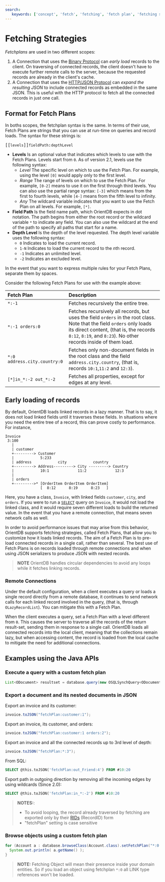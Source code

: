 ```yaml
---
search:
   keywords: ['concept', 'fetch', 'fetching', 'fetch plan', 'fetching strategy', 'fetching strategies']
---
```


<!-- proofread 2015-11-26 SAM -->
# Fetching Strategies

*Fetchplans* are used in two different scopes:

1. A Connection that uses the [Binary Protocol](Network-Binary-Protocol.md) can *early load* records to the client. On traversing of connected records, the client doesn't have to execute further remote calls to the server, because the requested records are already in the client's cache.
1. A Connection that uses the [HTTP/JSON Protocol](OrientDB-REST.md) can *expand the resulting JSON* to include connected records as embedded in the same JSON. This is useful with the HTTP protocol to fetch all the connected records in just one call.

## Format for Fetch Plans

In boths scopes, the fetchplan syntax is the same.  In terms of their use, Fetch Plans are strings that you can use at run-time on queries and record loads.  The syntax for these strings is:

<pre>
[[<code class="replaceable">levels</code>]]<code class="replaceable">fieldPath</code>:<code class="replaceable">depthLevel</code>
</pre>

- **Levels** Is an optional value that indicates which levels to use with the Fetch Plans.  Levels start from `0`.  As of version 2.1, levels use the following syntax:
   - *Level* The specific level on which to use the Fetch Plan.  For example, using the level `[0]` would apply only to the first level.
   - *Range* The range of levels on which to use the Fetch Plan.  For example, `[0-2]` means to use it on the first through third levels.  You can also use the partial range syntax: `[-3]` which means from the first to fourth levels, while `[4-]` means from the fifth level to infinity.
   - *Any* The wildcard variable indicates that you want to use the Fetch Plan on all levels.  For example, `[*]`.
- **Field Path** Is the field name path, which OrientDB expects in dot notation.  The path begins from either the root record or the wildcard variable `*` to indicate any field.  You can also use the wildcard at the end of the path to specify all paths that start for a name.
- **Depth Level** Is the depth of the level requested.  The depth level variable uses the following syntax:
   - `0` Indicates to load the current record.
   - `1-N` Indicates to load the current record to the *n*th record.
   - `-1` Indicates an unlimited level.
   - `-2` Indicates an excluded level.

In the event that you want to express multiple rules for your Fetch Plans, separate them by spaces.  

Consider the following Fetch Plans for use with the example above:

| Fetch Plan | Description |
|:---------|:---|
|`*:-1` | Fetches recursively the entire tree. |
|`*:-1 orders:0` | Fetches recursively all records, but uses the field `orders` in the root class.  Note that the field `orders` only loads its direct content, (that is, the records `8:12`, `8:19`, and `8:23`).  No other records inside of them load. |
|`*:0 address.city.country:0` | Fetches only non-document fields in the root class and the field `address.city.country`, (that is, records `10:1`,`11:2` and `12:3`).|
|`[*]in_*:-2 out_*:-2`| Fetches all properties, except for edges at any level.|


## Early loading of records

By default, OrientDB loads linked records in a lazy manner.  That is to say, it does not load linked fields until it traverses these fields.  In situations where you need the entire tree of a record, this can prove costly to performance.  For instance,

```
Invoice
 3:100
   |
   | customer
   +---------> Customer
   |            5:233
   | address            city            country
   +---------> Address---------> City ---------> Country
   |            10:1             11:2             12:3
   |
   | orders
   +--------->* [OrderItem OrderItem OrderItem]
                [  8:12      8:19      8:23   ]
```

Here, you have a class, `Invoice`, with linked fields `customer`, `city`, and `orders`.  If you were to run a [`SELECT`](SQL-Query.md) query on `Invoice`, it would not load the linked class, and it would require seven different loads to build the returned value.  In the event that you have a remote connection, that means seven network calls as well.

In order to avoid performance issues that may arise from this behavior, OrientDB supports fetching strategies, called Fetch Plans, that allow you to customize how it loads linked records.  The aim of a Fetch Plan is to pre-load connected records in a single call, rather than several.  The best use of Fetch Plans is on records loaded through remote connections and when using JSON serializers to produce JSON with nested records.

>**NOTE** OrientDB handles circular dependencies to avoid any loops while it fetches linking records.

### Remote Connections

Under the default configuration, when a client executes a query or loads a single record directly from a remote database, it continues to send network calls for each linked record involved in the query, (that is, through `OLazyRecordList`).  You can mitigate this with a Fetch Plan.

When the client executes a query, set a Fetch Plan with a level different from `0`.  This causes the server to traverse all the records of the return result-set, sending them in response to a single call.  OrientDB loads all connected records into the local client, meaning that the collections remain lazy, but when accessing content, the record is loaded from the local cache to mitigate the need for additional connections.

## Examples using the Java APIs

### Execute a query with a custom fetch plan

```java
List<ODocument> resultset = database.query(new OSQLSynchQuery<ODocument>("select * from Profile").setFetchPlan("*:-1"));
```

### Export a document and its nested documents in JSON

Export an invoice and its customer:

```java
invoice.toJSON("fetchPlan:customer:1");
```

Export an invoice, its customer, and orders:

```java
invoice.toJSON("fetchPlan:customer:1 orders:2");
```

Export an invoice and all the connected records up to 3rd level of depth:

```java
invoice.toJSON("fetchPlan:*:3");
```

From SQL:

```sql
SELECT @this.toJSON('fetchPlan:out_Friend:4') FROM #10:20
```

Export path in outgoing direction by removing all the incoming edges by using wildcards (Since 2.0):
```sql
SELECT @this.toJSON('fetchPlan:in_*:-2') FROM #10:20
```

>**NOTES:**:
>- To avoid looping, the record already traversed by fetching are exported only by their [RIDs](Concepts.md#record-id) (RecordID) form
>- "fetchPlan" setting is case sensitive


### Browse objects using a custom fetch plan

```java
for (Account a : database.browseClass(Account.class).setFetchPlan("*:0 addresses:-1")) {
  System.out.println( a.getName() );
}
```

>**NOTE:** Fetching Object will mean their presence inside your domain entities. So if you load an object using fetchplan `*:0` all LINK type references won't be loaded.
